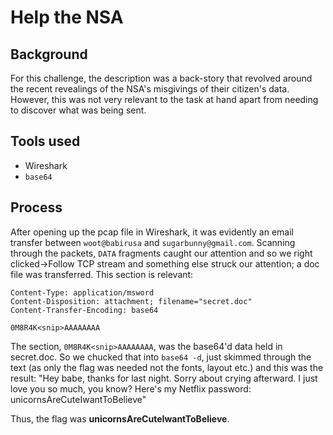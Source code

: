 Help the NSA
============

Background
----------
For this challenge, the description was a back-story that revolved around the recent revealings of the NSA's misgivings of their citizen's data. However, this was not very relevant to the task at hand apart from needing to discover what was being sent.

Tools used
----------
* Wireshark
* `base64`

Process
-------
After opening up the pcap file in Wireshark, it was evidently an email transfer between `woot@babirusa` and `sugarbunny@gmail.com`. Scanning through the packets, `DATA` fragments caught our attention and so we right clicked->Follow TCP stream and something else struck our attention; a doc file was transferred. This section is relevant:
````
Content-Type: application/msword
Content-Disposition: attachment; filename="secret.doc"
Content-Transfer-Encoding: base64

0M8R4K<snip>AAAAAAAA
````

The section, `0M8R4K<snip>AAAAAAAA`,  was the base64'd data held in secret.doc. So we chucked that into `base64 -d`, just skimmed through the text (as only the flag was needed not the fonts, layout etc.) and this was the result: "Hey babe, thanks for last night. Sorry about crying afterward. I just love you so much, you know? Here's my Netflix password: unicornsAreCuteIwantToBelieve"

Thus, the flag was **unicornsAreCuteIwantToBelieve**.
